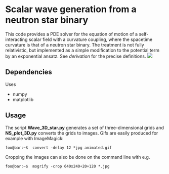 # Scalar wave generation from a neutron star binary
This code provides a PDE solver for the equation of motion of a self-interacting
 scalar field with a curvature coupling, where the spacetime curvature is that
 of a neutron star binary. The treatment is not fully relativistic, but
 implemented as a simple modification to the potential term by an exponential
 ansatz. See *derivation* for the precise definitions.
![](./gif/animated.gif)

## Dependencies

Uses
- numpy
- matplotlib

## Usage
The script **Wave_3D_star.py** generates a set of three-dimensional grids
and **NS_plot_3D.py** converts the grids to images. Gifs are easily produced for
example with ImageMagick:

```console
foo@bar:~$  convert -delay 12 *jpg animated.gif
```
Cropping the images can also be done on the command line with e.g.
```console
foo@bar:~$  mogrify -crop 640x240+20+120 *.jpg
```
